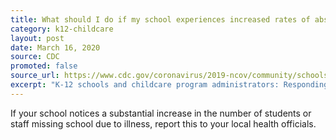 ```yaml
---
title: What should I do if my school experiences increased rates of absenteeism?
category: k12-childcare
layout: post
date: March 16, 2020
source: CDC
promoted: false
source_url: https://www.cdc.gov/coronavirus/2019-ncov/community/schools-childcare/schools-faq.html
excerpt: "K-12 schools and childcare program administrators: Responding to confirmed COVID-19 cases"
---
```


If your school notices a substantial increase in the number of students or staff missing school due to illness, report this to your local health officials.
